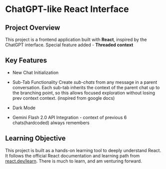 # ChatGPT-like React Interface

## Project Overview

This project is a frontend application built with **React**, inspired by the ChatGPT interface. Special feature added - **Threaded context**

## Key Features

- New Chat Initialization

- Sub-Tab Functionality
  Create *sub-chats* from any message in a parent conversation. Each sub-tab inherits the context of the parent chat up to the branching point, so this  allows focused exploration without losing prev context context. (inspired from google docs)

- Dark Mode
- Gemini Flash 2.0 API Integration - context of previous 6 chats(hardcoded) always remembers

## Learning Objective

This project is built as a hands-on learning tool to deeply understand React. It follows the official React documentation and learning path from [react.dev/learn](https://react.dev/learn).
There is much to learn, and am venturing forward.

